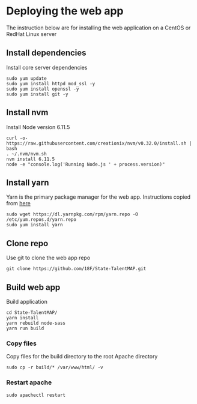 # Deploying the web app

The instruction below are for installing the web application on a CentOS or RedHat Linux server

## Install dependencies

Install core server dependencies

```
sudo yum update
sudo yum install httpd mod_ssl -y
sudo yum install openssl -y
sudo yum install git -y
```

## Install nvm

Install Node version 6.11.5

```
curl -o- https://raw.githubusercontent.com/creationix/nvm/v0.32.0/install.sh | bash
. ~/.nvm/nvm.sh
nvm install 6.11.5
node -e "console.log('Running Node.js ' + process.version)"
```

## Install yarn

Yarn is the primary package manager for the web app.  Instructions copied from [here](https://yarnpkg.com/lang/en/docs/install/#linux-tab)

```
sudo wget https://dl.yarnpkg.com/rpm/yarn.repo -O /etc/yum.repos.d/yarn.repo
sudo yum install yarn
```

## Clone repo

Use git to clone the web app repo

```
git clone https://github.com/18F/State-TalentMAP.git
```

## Build web app

Build application 

```
cd State-TalentMAP/
yarn install
yarn rebuild node-sass
yarn run build
```

### Copy files

Copy files for the build directory to the root Apache directory

```
sudo cp -r build/* /var/www/html/ -v
```

### Restart apache

```
sudo apachectl restart
```
